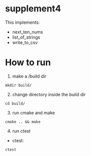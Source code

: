 # supplement4
This implements:
- next_ten_nums
- list_of_strings
- write_to_csv


# How to run
1) make a /build dir
```
mkdir build/
```
2) change directory inside the build dir
```
cd build/
```
3) run cmake and make
```
cmake .. && make
```
4) run ctest

- ctest:
```
ctest
```